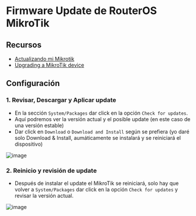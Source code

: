 # Firmware Update de RouterOS MikroTik

## Recursos

- [Actualizando mi Mikrotik](https://www.youtube.com/watch?v=N-xOTSKwtao)
- [Upgrading a MikroTik device](https://www.youtube.com/watch?v=UwOs9NIX-VU&t=406s)

## Configuración

### 1. Revisar, Descargar y Aplicar update

- En la sección `System/Packages` dar click en la opción `Check for updates`.
- Aquí podremos ver la versión actual y el posible update (en este caso de una versión estable)
- Dar click en `Download` o `Download and Install` según se prefiera (yo daré solo Download & Install, aumáticamente se instalará y se reiniciará el dispositivo)

![image](https://github.com/user-attachments/assets/3548c202-aa0b-4f7f-940a-c8e76813a618)

### 2. Reinicio y revisión de update

- Después de instalar el update el MikroTik se reiniciará, solo hay que volver a `System/Packages` dar click en la opción `Check for updates` y revisar la versión actual.

![image](https://github.com/user-attachments/assets/19b56f9e-04aa-41d5-bf0b-45ce24837947)



